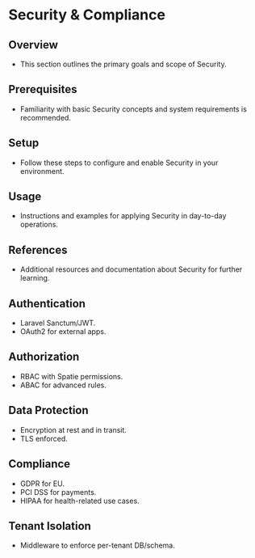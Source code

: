 # Security & Compliance

## Overview
- This section outlines the primary goals and scope of Security.

## Prerequisites
- Familiarity with basic Security concepts and system requirements is recommended.

## Setup
- Follow these steps to configure and enable Security in your environment.

## Usage
- Instructions and examples for applying Security in day-to-day operations.

## References
- Additional resources and documentation about Security for further learning.


## Authentication
- Laravel Sanctum/JWT.  
- OAuth2 for external apps.  

## Authorization
- RBAC with Spatie permissions.  
- ABAC for advanced rules.  

## Data Protection
- Encryption at rest and in transit.  
- TLS enforced.  

## Compliance
- GDPR for EU.  
- PCI DSS for payments.  
- HIPAA for health-related use cases.  

## Tenant Isolation
- Middleware to enforce per-tenant DB/schema.  
